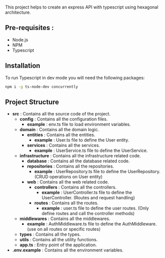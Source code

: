 This project helps to create an express API with typescript using hexagonal architecture.

## Pre-requisites :

- Node.js
- NPM
- Typescript

## Installation

To run Typescript in dev mode you will need the following packages:

```bash
npm i -g ts-node-dev concurrently
```

## Project Structure

- **src** : Contains all the source code of the project.
  - **config** : Contains all the configuration files.
    - **example** : env.ts file to load environment variables.
  - **domain** : Contains all the domain logic.
    - **entities** : Contains all the entities.
      - **example** : User.ts file to define the User entity.
    - **services** : Contains all the services.
      - **example** : UserService.ts file to define the UserService.
  - **infrastructure** : Contains all the infrastructure related code.
    - **database** : Contains all the database related code.
    - **repositories** : Contains all the repositories.
      - **example** : UserRepository.ts file to define the UserRepository. (CRUD operations on User entity)
    - **web** : Contains all the web related code.
      - **controllers** : Contains all the controllers.
        - **example** : UserController.ts file to define the UserController. (Routes and request handling)
      - **routes** : Contains all the routes.
        - **example** : user.ts file to define the user routes. (Only define routes and call the controller methods)
  - **middlewares** : Contains all the middlewares.
    - **example** : AuthMiddleware.ts file to define the AuthMiddleware. (use on all routes or specific routes)
  - **types** : Contains all the types.
  - **utils** : Contains all the utility functions.
  - **app.ts** : Entry point of the application.
- **.env.example** : Contains all the environment variables.
